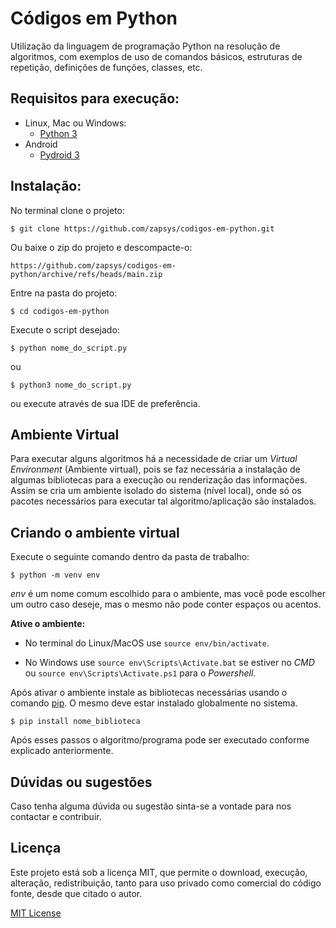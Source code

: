 # Códigos em Python
Utilização da linguagem de programação Python na resolução de algoritmos, com exemplos de uso de comandos básicos, estruturas de repetição, definições de funções, classes, etc.

## Requisitos para execução:

- Linux, Mac ou Windows:
    - [Python 3](https://www.python.org/downloads/)
- Android
    - [Pydroid 3](https://play.google.com/store/apps/details?id=ru.iiec.pydroid3)

## Instalação:
No terminal clone o projeto:
```
$ git clone https://github.com/zapsys/codigos-em-python.git
```
Ou baixe o zip do projeto e descompacte-o:
```
https://github.com/zapsys/codigos-em-python/archive/refs/heads/main.zip
```
Entre na pasta do projeto:
```
$ cd codigos-em-python
```
Execute o script desejado:
```
$ python nome_do_script.py
```
ou

```
$ python3 nome_do_script.py
```
ou execute através de sua IDE de preferência.

## Ambiente Virtual
Para executar alguns algoritmos há a necessidade de criar um *Virtual Environment* (Ambiente virtual), pois se faz necessária a instalação de algumas bibliotecas para a execução ou renderização das informações. Assim se cria um ambiente isolado do sistema (nível local), onde só os pacotes necessários para executar tal algoritmo/aplicação são instalados.

## Criando o ambiente virtual
Execute o seguinte comando dentro da pasta de trabalho:
```
$ python -m venv env
```
*env* é um nome comum escolhido para o ambiente, mas você pode escolher um outro caso deseje, mas o mesmo não pode conter espaços ou acentos.

**Ative o ambiente:**

- No terminal do Linux/MacOS use `source env/bin/activate`.

- No Windows use `source env\Scripts\Activate.bat` se estiver no *CMD* ou `source env\Scripts\Activate.ps1` para o *Powershell*.

Após ativar o ambiente instale as bibliotecas necessárias usando o comando [pip](https://pip.pypa.io/en/stable/installation/). O mesmo deve estar instalado globalmente no sistema.

```
$ pip install nome_biblioteca 
```
Após esses passos o algoritmo/programa pode ser executado conforme explicado anteriormente.

## Dúvidas ou sugestões
Caso tenha alguma dúvida ou sugestão sinta-se a vontade para nos contactar e contribuir.

## Licença
Este projeto está sob a licença MIT, que permite o download, execução, alteração, redistribuição, tanto para uso privado como comercial do código fonte, desde que citado o autor. 

[MIT License](LICENSE.md)